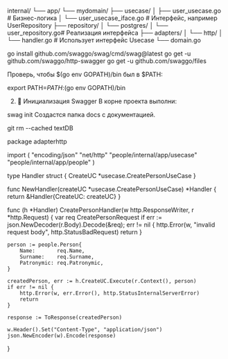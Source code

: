 internal/
└── app/
    └── mydomain/
        ├── usecase/
        │   ├── user_usecase.go        # Бизнес-логика
        │   └── user_usecase_iface.go  # Интерфейс, например UserRepository
        ├── repository/
        │   └── postgres/
        │       └── user_repository.go# Реализация интерфейса
        ├── adapters/
        │   └── http/
        │       └── handler.go         # Использует интерфейс Usecase
        └── domain.go



go install github.com/swaggo/swag/cmd/swag@latest
go get -u github.com/swaggo/http-swagger
go get -u github.com/swaggo/files

Проверь, чтобы $(go env GOPATH)/bin был в $PATH:


export PATH=$PATH:$(go env GOPATH)/bin

2. 📂 Инициализация Swagger
В корне проекта выполни:


swag init
Создастся папка docs с документацией.


git rm --cached textDB



package adapterhttp

import (
	"encoding/json"
	"net/http"
	"people/internal/app/usecase"
	"people/internal/app/people"
)

type Handler struct {
	CreateUC *usecase.CreatePersonUseCase
}

func NewHandler(createUC *usecase.CreatePersonUseCase) *Handler {
	return &Handler{CreateUC: createUC}
}

func (h *Handler) CreatePersonHandler(w http.ResponseWriter, r *http.Request) {
	var req CreatePersonRequest
	if err := json.NewDecoder(r.Body).Decode(&req); err != nil {
		http.Error(w, "invalid request body", http.StatusBadRequest)
		return
	}

	person := people.Person{
		Name:       req.Name,
		Surname:    req.Surname,
		Patronymic: req.Patronymic,
	}

	createdPerson, err := h.CreateUC.Execute(r.Context(), person)
	if err != nil {
		http.Error(w, err.Error(), http.StatusInternalServerError)
		return
	}

	response := ToResponse(createdPerson)

	w.Header().Set("Content-Type", "application/json")
	json.NewEncoder(w).Encode(response)
}



